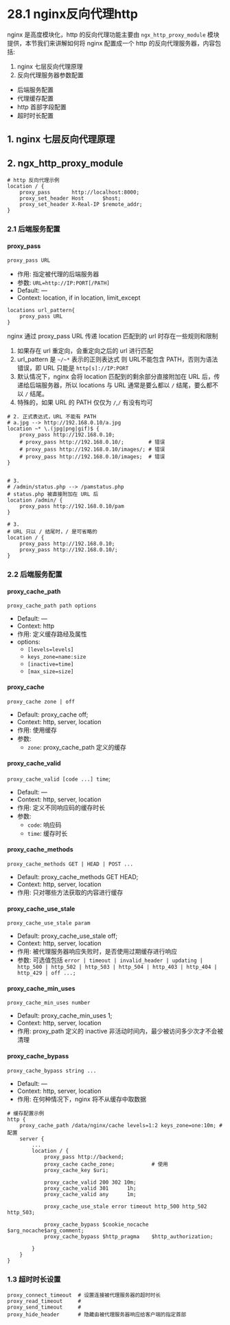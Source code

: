 # 28.1 nginx反向代理http
nginx 是高度模块化，http 的反向代理功能主要由 `ngx_http_proxy_module` 模块提供，本节我们来讲解如何将 nginx 配置成一个 http 的反向代理服务器，内容包括:
1. nginx 七层反向代理原理
2. 反向代理服务器参数配置
  - 后端服务配置
  - 代理缓存配置
  - http 首部字段配置
  - 超时时长配置


## 1. nginx 七层反向代理原理

## 2. ngx_http_proxy_module
```
# http 反向代理示例
location / {
    proxy_pass       http://localhost:8000;
    proxy_set_header Host      $host;
    proxy_set_header X-Real-IP $remote_addr;
}
```

### 2.1 后端服务配置
#### proxy_pass
`proxy_pass URL`
- 作用: 指定被代理的后端服务器
- 参数: `URL=http://IP:PORT[/PATH]`
- Default:	—
- Context:	location, if in location, limit_except

```
locations url_pattern{
    proxy_pass URL
}
```
nginx 通过 proxy_pass URL 传递 location 匹配到的 url 时存在一些规则和限制
1. 如果存在 url 重定向，会重定向之后的 url 进行匹配
2. url_pattern 是 `~/~*` 表示的正则表达式 则 URL不能包含 PATH，否则为语法错误，即 URL 只能是 `http[s]://IP:PORT`
3. 默认情况下，nginx 会将 location 匹配到的剩余部分直接附加在 URL 后，传递给后端服务器，所以 locations 与 URL 通常是要么都以 `/` 结尾，要么都不以 `/` 结尾。
4. 特殊的，如果 URL 的 PATH 仅仅为 `/`,`/` 有没有均可

```
# 2. 正式表达式，URL 不能有 PATH
# a.jpg --> http://192.168.0.10/a.jpg
location ~* \.(jpg|png|gif)$ {
    proxy_pass http://192.168.0.10;
    # proxy_pass http://192.168.0.10/;        # 错误
    # proxy_pass http://192.168.0.10/images/; # 错误
    # proxy_pass http://192.168.0.10/images;  # 错误  
}


# 3.
# /admin/status.php --> /pamstatus.php
# status.php 被直接附加在 URL 后
location /admin/ {
    proxy_pass http://192.168.0.10/pam
}

# 3.
# URL 只以 / 结尾时，/ 是可省略的
location / {
    proxy_pass http://192.168.0.10;
    proxy_pass http://192.168.0.10/;
}
```

### 2.2 后端服务配置
#### proxy_cache_path
`proxy_cache_path path options`
- Default:    —
- Context:    http
- 作用: 定义缓存路经及属性
- options:
  - `[levels=levels]`
  - `keys_zone=name:size`
  - `[inactive=time]`
  - `[max_size=size]`

#### proxy_cache
`proxy_cache zone | off`
- Default:    proxy_cache off;
- Context:    http, server, location
- 作用: 使用缓存
- 参数:
  - `zone`: proxy_cache_path 定义的缓存

#### proxy_cache_valid
`proxy_cache_valid [code ...] time`;
- Default:    —
- Context:    http, server, location
- 作用: 定义不同响应码的缓存时长
- 参数:
  - `code`: 响应码
  - `time`: 缓存时长

#### proxy_cache_methods
`proxy_cache_methods GET | HEAD | POST ...`
- Default:    proxy_cache_methods GET HEAD;
- Context:    http, server, location
- 作用: 只对哪些方法获取的内容进行缓存

#### proxy_cache_use_stale
`proxy_cache_use_stale param`
- Default:    proxy_cache_use_stale off;
- Context:    http, server, location
- 作用: 被代理服务器响应失败时，是否使用过期缓存进行响应
- 参数: 可选值包括 `error | timeout | invalid_header | updating | http_500 | http_502 | http_503 | http_504 | http_403 | http_404 | http_429 | off ...;`

#### proxy_cache_min_uses
`proxy_cache_min_uses number`
- Default:    proxy_cache_min_uses 1;
- Context:    http, server, location
- 作用: proxy_path 定义的 inactive 非活动时间内，最少被访问多少次才不会被清理

#### proxy_cache_bypass
`proxy_cache_bypass string ...`
- Default:    —
- Context:    http, server, location
- 作用: 在何种情况下，nginx 将不从缓存中取数据

```
# 缓存配置示例
http {
    proxy_cache_path /data/nginx/cache levels=1:2 keys_zone=one:10m; # 配置
    server {
        ...
        location / {
            proxy_pass http://backend;
            proxy_cache cache_zone;            # 使用
            proxy_cache_key $uri;

            proxy_cache_valid 200 302 10m;
            proxy_cache_valid 301      1h;
            proxy_cache_valid any      1m;

            proxy_cache_use_stale error timeout http_500 http_502 http_503;

            proxy_cache_bypass $cookie_nocache $arg_nocache$arg_comment;
            proxy_cache_bypass $http_pragma    $http_authorization;

        }
    }
}

```

### 1.3 超时时长设置
```
proxy_connect_timeout  # 设置连接被代理服务器的超时时长
proxy_read_timeout     #
proxy_send_timeout     #
proxy_hide_header      # 隐藏由被代理服务器响应给客户端的指定首部
```
